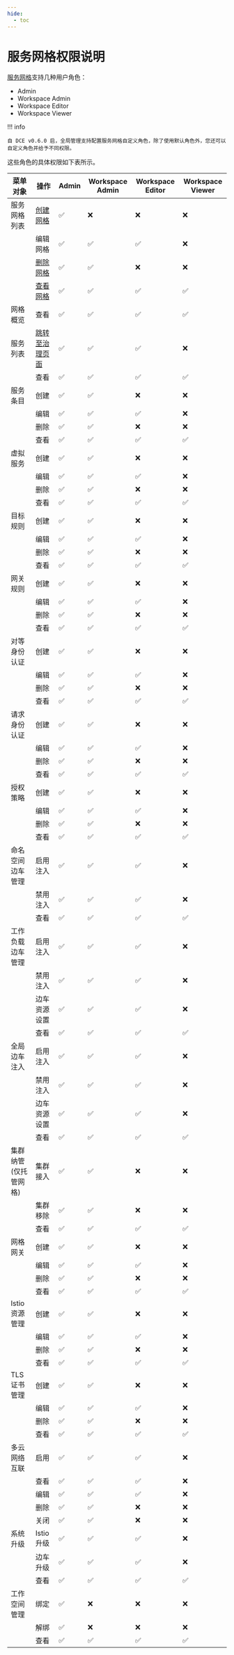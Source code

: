 ```yaml
---
hide:
  - toc
---
```


# 服务网格权限说明

[服务网格](../../mspider/intro/what.md)支持几种用户角色：

- Admin
- Workspace Admin
- Workspace Editor
- Workspace Viewer

!!! info

    自 DCE v0.6.0 启，全局管理支持配置服务网格自定义角色，除了使用默认角色外，您还可以自定义角色并给予不同权限。

<!--
有权限使用`✅`，无权限使用`❌`
-->

这些角色的具体权限如下表所示。

| 菜单对象         | 操作           | Admin   | Workspace Admin | Workspace Editor | Workspace Viewer |
| ---------------- | -------------- | ------- | --------------- | ---------------- | ---------------- |
| 服务网格列表     | [创建网格](../../mspider/user-guide/service-mesh/README.md)       | ✅ | ❌         | ❌          | ❌          |
|                  | 编辑网格       | ✅ | ✅         | ✅          | ❌          |
|                  | [删除网格](../../mspider/user-guide/service-mesh/delete.md)       | ✅ | ✅         | ❌          | ❌          |
|                  | [查看网格](../../mspider/user-guide/service-mesh/README.md)           | ✅ | ✅         | ✅          | ✅          |
| 网格概览         | 查看           | ✅ | ✅         | ✅          | ✅          |
| 服务列表         | [跳转至治理页面](../../mspider/user-guide/service-list/README.md) | ✅ | ✅         | ✅          | ❌          |
|                  | 查看           | ✅ | ✅         | ✅          | ✅          |
| 服务条目         | 创建           | ✅ | ✅         | ❌          | ❌          |
|                  | 编辑           | ✅ | ✅         | ✅          | ❌          |
|                  | 删除           | ✅ | ✅         | ❌          | ❌          |
|                  | 查看           | ✅ | ✅         | ✅          | ✅          |
| 虚拟服务         | 创建           | ✅ | ✅         | ❌          | ❌          |
|                  | 编辑           | ✅ | ✅         | ✅          | ❌          |
|                  | 删除           | ✅ | ✅         | ❌          | ❌          |
|                  | 查看           | ✅ | ✅         | ✅          | ✅          |
| 目标规则         | 创建           | ✅ | ✅         | ❌          | ❌          |
|                  | 编辑           | ✅ | ✅         | ✅          | ❌          |
|                  | 删除           | ✅ | ✅         | ❌          | ❌          |
|                  | 查看           | ✅ | ✅         | ✅          | ✅          |
| 网关规则         | 创建           | ✅ | ✅         | ❌          | ❌          |
|                  | 编辑           | ✅ | ✅         | ✅          | ❌          |
|                  | 删除           | ✅ | ✅         | ❌          | ❌          |
|                  | 查看           | ✅ | ✅         | ✅          | ✅          |
| 对等身份认证     | 创建           | ✅ | ✅         | ❌          | ❌          |
|                  | 编辑           | ✅ | ✅         | ✅          | ❌          |
|                  | 删除           | ✅ | ✅         | ❌          | ❌          |
|                  | 查看           | ✅ | ✅         | ✅          | ✅          |
| 请求身份认证     | 创建           | ✅ | ✅         | ❌          | ❌          |
|                  | 编辑           | ✅ | ✅         | ✅          | ❌          |
|                  | 删除           | ✅ | ✅         | ❌          | ❌          |
|                  | 查看           | ✅ | ✅         | ✅          | ✅          |
| 授权策略         | 创建           | ✅ | ✅         | ❌          | ❌          |
|                  | 编辑           | ✅ | ✅         | ✅          | ❌          |
|                  | 删除           | ✅ | ✅         | ❌          | ❌          |
|                  | 查看           | ✅ | ✅         | ✅          | ✅          |
| 命名空间边车管理 | 启用注入       | ✅ | ✅         | ✅          | ❌          |
|                  | 禁用注入       | ✅ | ✅         | ✅          | ❌          |
|                  | 查看           | ✅ | ✅         | ✅          | ✅          |
| 工作负载边车管理 | 启用注入       | ✅ | ✅         | ✅          | ❌          |
|                  | 禁用注入       | ✅ | ✅         | ✅          | ❌          |
|                  | 边车资源设置   | ✅ | ✅         | ✅          | ❌          |
|                  | 查看           | ✅ | ✅         | ✅          | ✅          |
| 全局边车注入     | 启用注入       | ✅ | ✅         | ✅          | ❌          |
|                  | 禁用注入       | ✅ | ✅         | ✅          | ❌          |
|                  | 边车资源设置   | ✅ | ✅         | ✅          | ❌          |
|                  | 查看           | ✅ | ✅         | ✅          | ✅          |
| 集群纳管(仅托管网格)         | 集群接入       | ✅ | ✅         | ❌          | ❌          |
|                  | 集群移除       | ✅ | ✅         | ❌          | ❌          |
|                  | 查看           | ✅ | ✅         | ✅          | ✅          |
| 网格网关         | 创建           | ✅ | ✅         | ❌          | ❌          |
|                  | 编辑           | ✅ | ✅         | ✅          | ❌          |
|                  | 删除           | ✅ | ✅         | ❌          | ❌          |
|                  | 查看           | ✅ | ✅         | ✅          | ✅          |
| Istio 资源管理   | 创建           | ✅ | ✅         | ❌          | ❌          |
|                  | 编辑           | ✅ | ✅         | ✅          | ❌          |
|                  | 删除           | ✅ | ✅         | ❌          | ❌          |
|                  | 查看           | ✅ | ✅         | ✅          | ✅          |
| TLS 证书管理     | 创建           | ✅ | ✅         | ❌          | ❌          |
|                  | 编辑           | ✅ | ✅         | ✅          | ❌          |
|                  | 删除           | ✅ | ✅         | ❌          | ❌          |
|                  | 查看           | ✅ | ✅         | ✅          | ✅          |
| 多云网络互联   | 启用           | ✅ | ✅         | ✅          | ❌          |
|                  | 查看           | ✅ | ✅         | ✅          | ❌          |
|                  | 编辑          | ✅ | ✅         | ✅           | ❌          |
|                  | 删除          | ✅ | ✅         | ❌          | ❌          |
|                  | 关闭           | ✅ | ✅         | ❌          | ❌          |
| 系统升级         | Istio 升级     | ✅ | ✅         | ✅          | ❌          |
|                  | 边车升级       | ✅ | ✅         | ✅          | ❌          |
|                  | 查看           | ✅ | ✅         | ✅          | ✅          |
| 工作空间管理     | 绑定           | ✅ | ❌         | ❌          | ❌          |
|                  | 解绑           | ✅ | ❌         | ❌          | ❌          |
|                  | 查看           | ✅ | ✅         | ✅          | ✅          |
